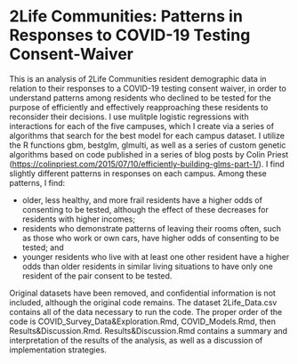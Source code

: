 # 2Life Communities: Patterns in Responses to COVID-19 Testing Consent-Waiver
This is an analysis of 2Life Communities resident demographic data in relation to their responses to a COVID-19 testing consent waiver, in order to understand patterns among residents who declined to be tested for the purpose of efficiently and effectively reapproaching these residents to reconsider their decisions. I use mulitple logistic regressions with interactions for each of the five campuses, which I create via a series of algorithms that search for the best model for each campus dataset. I utilize the R functions gbm, bestglm, glmulti, as well as a series of custom genetic algorithms based on code published in a series of blog posts by Colin Priest (https://colinpriest.com/2015/07/10/efficiently-building-glms-part-1/). I find slightly different patterns in responses on each campus. Among these patterns, I find:

- older, less healthy, and more frail residents have a higher odds of consenting to be tested, although the effect of these decreases for residents with higher incomes;
- residents who demonstrate patterns of leaving their rooms often, such as those who work or own cars, have higher odds of consenting to be tested; and
- younger residents who live with at least one other resident have a higher odds than older residents in similar living situations to have only one resident of the pair consent to be tested.

Original datasets have been removed, and confidential information is not included, although the original code remains. The dataset 2Life_Data.csv contains all of the data necessary to run the code. The proper order of the code is COVID_Survey_Data&Exploration.Rmd, COVID_Models.Rmd, then Results&Discussion.Rmd. Results&Discussion.Rmd contains a summary and interpretation of the results of the analysis, as well as a discussion of implementation strategies.
